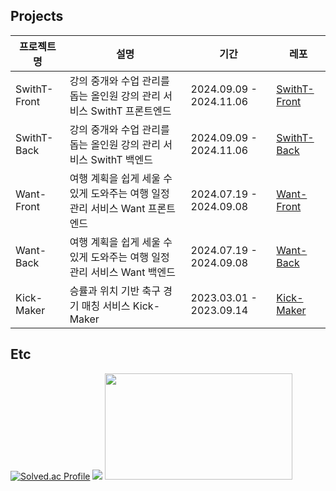 
## Projects
|프로젝트명|설명|기간|레포|
|---|---|---|---|
|SwithT-Front|강의 중개와 수업 관리를 돕는 올인원 강의 관리 서비스 SwithT 프론트엔드|2024.09.09 - 2024.11.06|[SwithT-Front](https://github.com/keemzleun/SwithT-Front)|
|SwithT-Back|강의 중개와 수업 관리를 돕는 올인원 강의 관리 서비스 SwithT 백엔드|2024.09.09 - 2024.11.06|[SwithT-Back](https://github.com/keemzleun/SwithT-Back)|
|Want-Front|여행 계획을 쉽게 세울 수 있게 도와주는 여행 일정 관리 서비스 Want 프론트엔드|2024.07.19 - 2024.09.08|[Want-Front](https://github.com/keemzleun/Want-Front)|
|Want-Back|여행 계획을 쉽게 세울 수 있게 도와주는 여행 일정 관리 서비스 Want 백엔드|2024.07.19 - 2024.09.08|[Want-Back](https://github.com/keemzleun/Want-Back)|
|Kick-Maker|승률과 위치 기반 축구 경기 매칭 서비스 Kick-Maker|2023.03.01 - 2023.09.14|[Kick-Maker](https://github.com/keemzleun/Kick-Maker)|

## Etc
[![Solved.ac Profile](http://mazassumnida.wtf/api/v2/generate_badge?boj=jiyong012)](https://solved.ac/jiyong012/)
<img src="http://mazandi.herokuapp.com/api?handle=jiyong012&theme=warm"/>
<a href="https://github.com/devxb/gitanimals">
  <img
    src="https://render.gitanimals.org/lines/keemzleun?pet-id=603474888179016065"
    width="300"
    height="170"
  />
</a>
  
